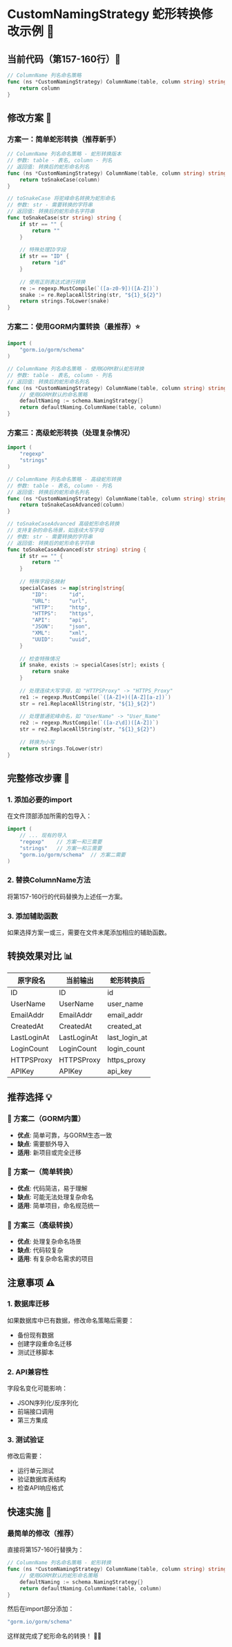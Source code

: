 # CustomNamingStrategy 蛇形转换修改示例 🐍

## 当前代码（第157-160行）📍

```go
// ColumnName 列名命名策略
func (ns *CustomNamingStrategy) ColumnName(table, column string) string {
	return column
}
```

## 修改方案 🔧

### 方案一：简单蛇形转换（推荐新手）

```go
// ColumnName 列名命名策略 - 蛇形转换版本
// 参数: table - 表名, column - 列名
// 返回值: 转换后的蛇形命名列名
func (ns *CustomNamingStrategy) ColumnName(table, column string) string {
	return toSnakeCase(column)
}

// toSnakeCase 将驼峰命名转换为蛇形命名
// 参数: str - 需要转换的字符串
// 返回值: 转换后的蛇形命名字符串
func toSnakeCase(str string) string {
	if str == "" {
		return ""
	}
	
	// 特殊处理ID字段
	if str == "ID" {
		return "id"
	}
	
	// 使用正则表达式进行转换
	re := regexp.MustCompile(`([a-z0-9])([A-Z])`)
	snake := re.ReplaceAllString(str, "${1}_${2}")
	return strings.ToLower(snake)
}
```

### 方案二：使用GORM内置转换（最推荐）⭐

```go
import (
	"gorm.io/gorm/schema"
)

// ColumnName 列名命名策略 - 使用GORM默认蛇形转换
// 参数: table - 表名, column - 列名  
// 返回值: 转换后的蛇形命名列名
func (ns *CustomNamingStrategy) ColumnName(table, column string) string {
	// 使用GORM默认的命名策略
	defaultNaming := schema.NamingStrategy{}
	return defaultNaming.ColumnName(table, column)
}
```

### 方案三：高级蛇形转换（处理复杂情况）

```go
import (
	"regexp"
	"strings"
)

// ColumnName 列名命名策略 - 高级蛇形转换
// 参数: table - 表名, column - 列名
// 返回值: 转换后的蛇形命名列名
func (ns *CustomNamingStrategy) ColumnName(table, column string) string {
	return toSnakeCaseAdvanced(column)
}

// toSnakeCaseAdvanced 高级蛇形命名转换
// 支持复杂的命名场景，如连续大写字母
// 参数: str - 需要转换的字符串
// 返回值: 转换后的蛇形命名字符串
func toSnakeCaseAdvanced(str string) string {
	if str == "" {
		return ""
	}
	
	// 特殊字段名映射
	specialCases := map[string]string{
		"ID":       "id",
		"URL":      "url", 
		"HTTP":     "http",
		"HTTPS":    "https",
		"API":      "api",
		"JSON":     "json",
		"XML":      "xml",
		"UUID":     "uuid",
	}
	
	// 检查特殊情况
	if snake, exists := specialCases[str]; exists {
		return snake
	}
	
	// 处理连续大写字母，如 "HTTPSProxy" -> "HTTPS_Proxy"
	re1 := regexp.MustCompile(`([A-Z]+)([A-Z][a-z])`)
	str = re1.ReplaceAllString(str, "${1}_${2}")
	
	// 处理普通驼峰命名，如 "UserName" -> "User_Name"
	re2 := regexp.MustCompile(`([a-z\d])([A-Z])`)
	str = re2.ReplaceAllString(str, "${1}_${2}")
	
	// 转换为小写
	return strings.ToLower(str)
}
```

## 完整修改步骤 📝

### 1. 添加必要的import

在文件顶部添加所需的包导入：

```go
import (
	// ... 现有的导入
	"regexp"    // 方案一和三需要
	"strings"   // 方案一和三需要
	"gorm.io/gorm/schema"  // 方案二需要
)
```

### 2. 替换ColumnName方法

将第157-160行的代码替换为上述任一方案。

### 3. 添加辅助函数

如果选择方案一或三，需要在文件末尾添加相应的辅助函数。

## 转换效果对比 📊

| 原字段名 | 当前输出 | 蛇形转换后 |
|---------|---------|----------|
| ID | ID | id |
| UserName | UserName | user_name |
| EmailAddr | EmailAddr | email_addr |
| CreatedAt | CreatedAt | created_at |
| LastLoginAt | LastLoginAt | last_login_at |
| LoginCount | LoginCount | login_count |
| HTTPSProxy | HTTPSProxy | https_proxy |
| APIKey | APIKey | api_key |

## 推荐选择 💡

### 🥇 方案二（GORM内置）
- **优点**: 简单可靠，与GORM生态一致
- **缺点**: 需要额外导入
- **适用**: 新项目或完全迁移

### 🥈 方案一（简单转换）
- **优点**: 代码简洁，易于理解
- **缺点**: 可能无法处理复杂命名
- **适用**: 简单项目，命名规范统一

### 🥉 方案三（高级转换）
- **优点**: 处理复杂命名场景
- **缺点**: 代码较复杂
- **适用**: 有复杂命名需求的项目

## 注意事项 ⚠️

### 1. 数据库迁移
如果数据库中已有数据，修改命名策略后需要：
- 备份现有数据
- 创建字段重命名迁移
- 测试迁移脚本

### 2. API兼容性
字段名变化可能影响：
- JSON序列化/反序列化
- 前端接口调用
- 第三方集成

### 3. 测试验证
修改后需要：
- 运行单元测试
- 验证数据库表结构
- 检查API响应格式

## 快速实施 🚀

### 最简单的修改（推荐）

直接将第157-160行替换为：

```go
// ColumnName 列名命名策略 - 蛇形转换
func (ns *CustomNamingStrategy) ColumnName(table, column string) string {
	// 使用GORM默认的蛇形命名策略
	defaultNaming := schema.NamingStrategy{}
	return defaultNaming.ColumnName(table, column)
}
```

然后在import部分添加：
```go
"gorm.io/gorm/schema"
```

这样就完成了蛇形命名的转换！ 🎉✨